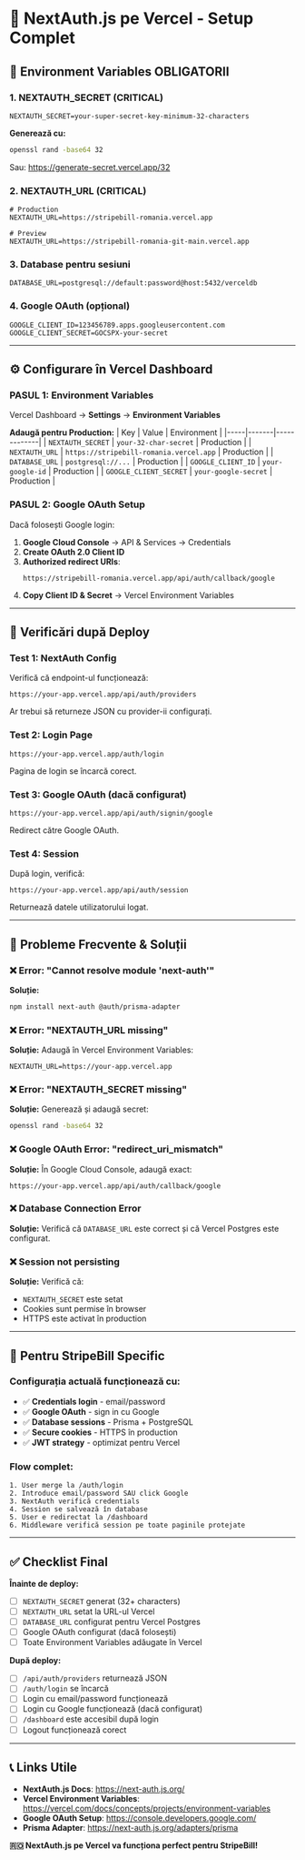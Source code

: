 # 🔐 NextAuth.js pe Vercel - Setup Complet

## 🎯 Environment Variables OBLIGATORII

### **1. NEXTAUTH_SECRET (CRITICAL)**
```env
NEXTAUTH_SECRET=your-super-secret-key-minimum-32-characters
```

**Generează cu:**
```bash
openssl rand -base64 32
```
Sau: https://generate-secret.vercel.app/32

### **2. NEXTAUTH_URL (CRITICAL)**
```env
# Production
NEXTAUTH_URL=https://stripebill-romania.vercel.app

# Preview
NEXTAUTH_URL=https://stripebill-romania-git-main.vercel.app
```

### **3. Database pentru sesiuni**
```env
DATABASE_URL=postgresql://default:password@host:5432/verceldb
```

### **4. Google OAuth (opțional)**
```env
GOOGLE_CLIENT_ID=123456789.apps.googleusercontent.com
GOOGLE_CLIENT_SECRET=GOCSPX-your-secret
```

---

## ⚙️ **Configurare în Vercel Dashboard**

### **PASUL 1: Environment Variables**
Vercel Dashboard → **Settings** → **Environment Variables**

**Adaugă pentru Production:**
| Key | Value | Environment |
|-----|-------|-------------|
| `NEXTAUTH_SECRET` | `your-32-char-secret` | Production |
| `NEXTAUTH_URL` | `https://stripebill-romania.vercel.app` | Production |
| `DATABASE_URL` | `postgresql://...` | Production |
| `GOOGLE_CLIENT_ID` | `your-google-id` | Production |
| `GOOGLE_CLIENT_SECRET` | `your-google-secret` | Production |

### **PASUL 2: Google OAuth Setup** 
Dacă folosești Google login:

1. **Google Cloud Console** → API & Services → Credentials
2. **Create OAuth 2.0 Client ID**
3. **Authorized redirect URIs**:
   ```
   https://stripebill-romania.vercel.app/api/auth/callback/google
   ```
4. **Copy Client ID & Secret** → Vercel Environment Variables

---

## 🔧 **Verificări după Deploy**

### **Test 1: NextAuth Config**
Verifică că endpoint-ul funcționează:
```
https://your-app.vercel.app/api/auth/providers
```
Ar trebui să returneze JSON cu provider-ii configurați.

### **Test 2: Login Page**
```
https://your-app.vercel.app/auth/login
```
Pagina de login se încarcă corect.

### **Test 3: Google OAuth** (dacă configurat)
```
https://your-app.vercel.app/api/auth/signin/google
```
Redirect către Google OAuth.

### **Test 4: Session**
După login, verifică:
```
https://your-app.vercel.app/api/auth/session
```
Returnează datele utilizatorului logat.

---

## 🚨 **Probleme Frecvente & Soluții**

### **❌ Error: "Cannot resolve module 'next-auth'"**
**Soluție:** 
```bash
npm install next-auth @auth/prisma-adapter
```

### **❌ Error: "NEXTAUTH_URL missing"**
**Soluție:** Adaugă în Vercel Environment Variables:
```env
NEXTAUTH_URL=https://your-app.vercel.app
```

### **❌ Error: "NEXTAUTH_SECRET missing"**
**Soluție:** Generează și adaugă secret:
```bash
openssl rand -base64 32
```

### **❌ Google OAuth Error: "redirect_uri_mismatch"**
**Soluție:** În Google Cloud Console, adaugă exact:
```
https://your-app.vercel.app/api/auth/callback/google
```

### **❌ Database Connection Error**
**Soluție:** Verifică că `DATABASE_URL` este correct și că Vercel Postgres este configurat.

### **❌ Session not persisting**
**Soluție:** Verifică că:
- `NEXTAUTH_SECRET` este setat
- Cookies sunt permise în browser
- HTTPS este activat în production

---

## 🎯 **Pentru StripeBill Specific**

### **Configurația actuală funcționează cu:**
- ✅ **Credentials login** - email/password
- ✅ **Google OAuth** - sign in cu Google
- ✅ **Database sessions** - Prisma + PostgreSQL
- ✅ **Secure cookies** - HTTPS în production
- ✅ **JWT strategy** - optimizat pentru Vercel

### **Flow complet:**
```
1. User merge la /auth/login
2. Introduce email/password SAU click Google
3. NextAuth verifică credentials
4. Session se salvează în database
5. User e redirectat la /dashboard
6. Middleware verifică session pe toate paginile protejate
```

---

## ✅ **Checklist Final**

**Înainte de deploy:**
- [ ] `NEXTAUTH_SECRET` generat (32+ characters)
- [ ] `NEXTAUTH_URL` setat la URL-ul Vercel
- [ ] `DATABASE_URL` configurat pentru Vercel Postgres
- [ ] Google OAuth configurat (dacă folosești)
- [ ] Toate Environment Variables adăugate în Vercel

**După deploy:**
- [ ] `/api/auth/providers` returnează JSON
- [ ] `/auth/login` se încarcă
- [ ] Login cu email/password funcționează
- [ ] Login cu Google funcționează (dacă configurat)
- [ ] `/dashboard` este accesibil după login
- [ ] Logout funcționează corect

---

## 📞 **Links Utile**

- **NextAuth.js Docs**: https://next-auth.js.org/
- **Vercel Environment Variables**: https://vercel.com/docs/concepts/projects/environment-variables
- **Google OAuth Setup**: https://console.developers.google.com/
- **Prisma Adapter**: https://next-auth.js.org/adapters/prisma

**🇷🇴 NextAuth.js pe Vercel va funcționa perfect pentru StripeBill!**
